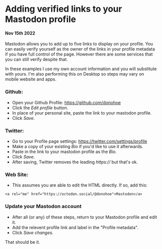 # Adding verified links to your Mastodon profile
#### Nov 15th 2022

Mastodon allows you to add up to five links to display on your profile. You can easily verify yourself as the owner of the links in your profile metadata if you have full control of the page. However there are some services that you can still verify despite that. 

In these examples I use my own account information and you will substitute with yours. I'm also performing this on Desktop so steps may vary on mobile website and apps.

### Github:
* Open your Github Profile: https://github.com/donohoe
* Click the _Edit profile_ button.
* In place of your personal site, paste the link to your mastodon profile.
* Click _Save_.

### Twitter:
* Go to your Profile page settings: https://twitter.com/settings/profile
* Make a copy of your existing _Bio_ if you'd like to use it afterwards.
* Paste in the link to your mastodon profile as the _Bio_.
* Click _Save_.
* After saving, Twitter removes the leading _https://_ but that's ok.

### Web Site:
- This assumes you are able to edit the HTML directly. If so, add this:

```<a rel="me" href="https://octodon.social/@donohoe">Mastodon</a>```

### Update your Mastodon account
- After all (or any) of these steps, return to your Mastodon profile and edit it. 
- Add the relevent profile link and label in the "Profile metadata". 
- Click _Save changes_.

That should be it.

